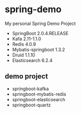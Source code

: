 # spring-demo
My personal Spring Demo Project
- SpringBoot 2.0.4.RELEASE
- Kafa 2.11-1.1.0
- Redis 4.0.9
- Mybatis-springboot 1.3.2
- Druid 1.1.10
- Elasticsearch 6.2.4
## demo project
- springboot-kafka
- springboot-mybatis-redis
- springboot-elasticsearch
- springboot-quartz